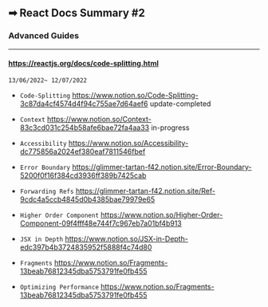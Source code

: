 ## ➡ React Docs Summary #2
### 	Advanced Guides
---
#### https://reactjs.org/docs/code-splitting.html

`13/06/2022~ 12/07/2022`

- `Code-Splitting` 	https://www.notion.so/Code-Splitting-3c87da4cf4574d4f94c755ae7d64aef6	update-completed
- `Context` https://www.notion.so/Context-83c3cd031c254b58afe6bae72fa4aa33 in-progress
- `Accessibility` https://www.notion.so/Accessibility-dc775856a2024ef380eaf7811546fbef

- `Error Boundary` https://glimmer-tartan-f42.notion.site/Error-Boundary-5200f0f16f384cd3936ff389b7425cab
- `Forwarding Refs` https://glimmer-tartan-f42.notion.site/Ref-9cdc4a5ccb4845d0b4385bae79979e65
- `Higher Order Component` https://www.notion.so/Higher-Order-Component-09f4fff48e744f7c967eb7a01bf4b913
- `JSX in Depth` https://www.notion.so/JSX-in-Depth-edc397b4b3724835952f5888f4c74d80
- `Fragments` https://www.notion.so/Fragments-13beab76812345dba5753791fe0fb455
- `Optimizing Performance`  https://www.notion.so/Fragments-13beab76812345dba5753791fe0fb455
